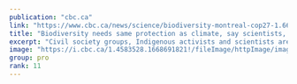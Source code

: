 ```yaml
---
publication: "cbc.ca"
link: "https://www.cbc.ca/news/science/biodiversity-montreal-cop27-1.6654447"
title: "Biodiversity needs same protection as climate, say scientists, activists at COP27 | CBC News"
excerpt: "Civil society groups, Indigenous activists and scientists are standing together at the COP27 climate conference in Sharm el-Sheikh, Egypt, and demanding firm action be taken next month at the UN Biodi"
image: "https://i.cbc.ca/1.4583528.1668691821!/fileImage/httpImage/image.jpg_gen/derivatives/16x9_620/alberta-caribou.jpg"
group: pro
rank: 11
---
```

